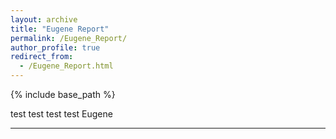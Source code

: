 ```yaml
---
layout: archive
title: "Eugene Report"
permalink: /Eugene_Report/
author_profile: true
redirect_from:
  - /Eugene_Report.html
---
```

{% include base_path %}

test
test test test Eugene
 
---


